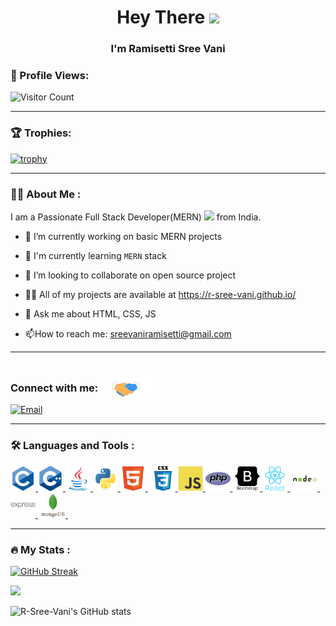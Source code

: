 <!--### Hey there 👋-->

<!--
**R-Sree-Vani/R-Sree-Vani** is a ✨ _special_ ✨ repository because its `README.md` (this file) appears on your GitHub profile.

Here are some ideas to get you started:

- 🔭 I’m currently working on ...
- 🌱 I’m currently learning ...
- 👯 I’m looking to collaborate on ...
- 🤔 I’m looking for help with ...
- 💬 Ask me about ...
- 📫 How to reach me: ...
- 😄 Pronouns: ...
- ⚡ Fun fact: ...
-->

<h1 align="center">
    Hey There
  <img src="https://media.giphy.com/media/hvRJCLFzcasrR4ia7z/giphy.gif" width="30px"/>
</h1>

<h3 align="center">I'm Ramisetti Sree Vani</h3>

### :eyes: Profile Views:

![Visitor Count](https://profile-counter.glitch.me/{R-Sree-Vani}/count.svg) 


---

### :trophy: Trophies:

[![trophy](https://github-profile-trophy.vercel.app/?username=R-Sree-Vani&theme=onedark)](https://github.com/R-Sree-Vani/github-profile-trophy)
   
 </p>

---

### :woman_technologist: About Me :
I am a Passionate Full Stack Developer(MERN) <img src="https://media.giphy.com/media/WUlplcMpOCEmTGBtBW/giphy.gif" width="30"> from India.
- :telescope: I’m currently working on basic MERN projects

- :seedling: I'm currently learning `MERN` stack

-  👯 I’m looking to collaborate on open source project

- :woman_technologist: All of my projects are available at https://r-sree-vani.github.io/

- :speech_balloon: Ask me about HTML, CSS, JS

- :mailbox:How to reach me: sreevaniramisetti@gmail.com

---

### Connect with me:<img src="https://github.com/SatYu26/SatYu26/blob/master/Assets/Handshake.gif" height="40px" style="position:relative;top:12px;max-width:50%"> 

 [![Email](https://img.shields.io/badge/sreevaniramisetti@gmail.com-D14836?style=flat-square&logo=gmail&logoColor=white)](mailto:sreevaniramisetti@gmail.com)

---

### :hammer_and_wrench: Languages and Tools :
<!--<table>
  <tbody>
    <tr valign="top">
      <td width="30%" align="center">
        <span>𝗛𝗧𝗠𝗟𝟱</span>
        <img height="60px" src="https://cdn.svgporn.com/logos/html-5.svg" style="max-width:100%">
      </td>
      <td width="30%" align="center">
        <span>𝗖𝗦𝗦𝟯</span>
        <img height="60px" src="https://cdn.svgporn.com/logos/css-3.svg" style="max-width:100%">
      </td>
      <td width="30%" align="center">
        <span>𝗝𝗮𝘃𝗮𝗦𝗰𝗿𝗶𝗽𝘁</span>
        <img height="60px" src="https://cdn.svgporn.com/logos/javascript.svg" style="max-width:100%">
      </td>
      </tr>
    </tbody>
  </table> -->

<span>
<a href="https://www.cprogramming.com/" rel="nofollow"> <img src="https://raw.githubusercontent.com/devicons/devicon/master/icons/c/c-original.svg" alt="c" width="40" height="40" style="max-width: 100%;"> </a>
<a href="https://www.w3schools.com/cpp/" rel="nofollow"> <img src="https://raw.githubusercontent.com/devicons/devicon/master/icons/cplusplus/cplusplus-original.svg" alt="cplusplus" width="40" height="40" style="max-width: 100%;"> </a>
<a href="https://www.java.com" rel="nofollow"> <img src="https://raw.githubusercontent.com/devicons/devicon/master/icons/java/java-original.svg" alt="java" width="40" height="40" style="max-width: 100%;"> </a>
<a href="https://www.python.org" rel="nofollow"> <img src="https://raw.githubusercontent.com/devicons/devicon/master/icons/python/python-original.svg" alt="python" width="40" height="40" style="max-width: 100%;"> </a>
<a href="https://developer.mozilla.org/en-US/docs/Web/HTML" rel="nofollow"><img src="https://github.com/devicons/devicon/blob/master/icons/html5/html5-original.svg" title="HTML5" alt="HTML" width="40" height="40"/>&nbsp;</a>
<a href="https://www.w3schools.com/css/" rel="nofollow"> <img src="https://raw.githubusercontent.com/devicons/devicon/master/icons/css3/css3-original-wordmark.svg" alt="css3" width="40" height="40" style="max-width: 100%;"> </a>
<a href="https://developer.mozilla.org/en-US/docs/Web/JavaScript" rel="nofollow"> <img src="https://raw.githubusercontent.com/devicons/devicon/master/icons/javascript/javascript-original.svg" alt="javascript" width="40" height="40" style="max-width: 100%;"> </a>
  <a href="https://php.org/en/docs/" rel="nofollow"><img src="https://github.com/devicons/devicon/blob/master/icons/php/php-original.svg" title="PHP" alt="PHP" width="40" height="40"/>&nbsp;</a>
<a href="https://getbootstrap.com" rel="nofollow"> <img src="https://raw.githubusercontent.com/devicons/devicon/master/icons/bootstrap/bootstrap-plain-wordmark.svg" alt="bootstrap" width="40" height="40" style="max-width: 100%;"> </a>
<a href="https://reactjs.org/" rel="nofollow"><img src="https://github.com/devicons/devicon/blob/master/icons/react/react-original-wordmark.svg" title="React" alt="React" width="40" height="40"/>&nbsp;</a>
<a href="https://nodejs.org/en/docs/" rel="nofollow"><img src="https://github.com/devicons/devicon/blob/master/icons/nodejs/nodejs-original-wordmark.svg" title="NodeJS" alt="NodeJS" width="40" height="40"/>&nbsp;</a>
<a href="https://expressjs.org/en/docs/" rel="nofollow"><img src="https://github.com/devicons/devicon/blob/master/icons/express/express-original-wordmark.svg" title="ExpressJS" alt="ExpressJS" width="40" height="40"/>&nbsp;</a>
 <a href="https://www.mongodb.com/docs/" rel="nofollow"><img src="https://github.com/devicons/devicon/blob/master/icons/mongodb/mongodb-original-wordmark.svg" title="MongoDb" alt="MongoDb" width="40" height="40"/>&nbsp;</a>
</span>




---

### :fire: My Stats :

[![GitHub Streak](http://github-readme-streak-stats.herokuapp.com?user=R-Sree-Vani&theme=dark&background=000000)](https://git.io/streak-stats)

<!--[![Top Langs](https://github-readme-stats.vercel.app/api/top-langs/?username=R-Sree-Vani&layout=compact&theme=vision-friendly-dark)](https://github.com/R-Sree-Vani/github-readme-stats) -->

<a href="https://github.com/Neel2904">
  <img src="https://github-readme-stats.vercel.app/api/top-langs/?username=R-Sree-Vani&theme=radical&hide=glsl,python" />
</a>


![R-Sree-Vani's GitHub stats](https://github-readme-stats.vercel.app/api?username=R-Sree-Vani&show_icons=true&theme=radical)

